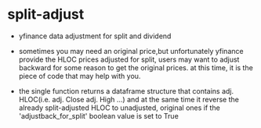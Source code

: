 # split-adjust
* yfinance data adjustment for split and dividend
  
* sometimes you may need an original price,but unfortunately yfinance provide the HLOC prices adjusted for split, users may want to adjust backward for some reason to get the original prices. at this time, it is the piece of code that may help with you.

* the single function returns a dataframe structure that contains adj. HLOC(i.e. adj. Close adj. High ...) and at the same time it reverse the already split-adjusted HLOC to unadjusted, original ones if the 'adjustback_for_split' boolean value is set to True

